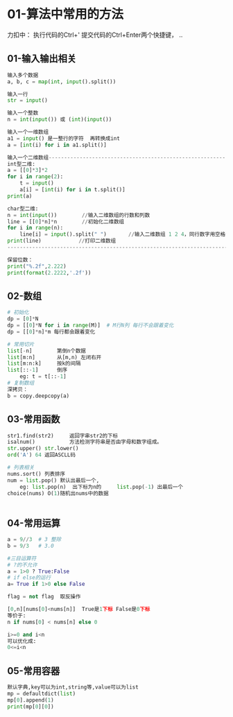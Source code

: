 # 01-算法中常用的方法
力扣中：
执行代码的Ctrl+'
提交代码的Ctrl+Enter两个快捷键， ..
## 01-输入输出相关
```python
输入多个数据
a, b, c = map(int, input().split())

输入一行
str = input()

输入一个整数
n = int(input()) 或 (int)(input())

输入一个一维数组
a1 = input() 是一整行的字符  再转换成int
a = [int(i) for i in a1.split()]

输入一个二维数组----------------------------------------------------------------------------
int型二维:
a = [[0]*3]*2
for i in range(2):
    t = input()
    a[i] = [int(i) for i in t.split()]  
print(a)

char型二维:
n = int(input())        //输入二维数组的行数和列数
line = [[0]*n]*n        //初始化二维数组
for i in range(n):
    line[i] = input().split(" ")       //输入二维数组 1 2 4，同行数字用空格分隔，不同行则用回车换行
print(line)            //打印二维数组
----------------------------------------------------------------------------

保留位数：
print("%.2f",2.222)
print(format(2.2222,'.2f'))
```
## 02-数组
```python
# 初始化
dp = [0]*N
dp = [[0]*N for i in range(M)]  # M行N列 每行不会跟着变化
dp = [[0]*n]*m 每行都会跟着变化

# 常用切片
list[-n]   		第倒n个数据
list[m:n]  		从[m,n) 左闭右开
list[m:n:k] 	按k的间隔
list[::-1]		倒序
	eg:	t = t[::-1]
# 复制数组
深拷贝：
b = copy.deepcopy(a)

```

## 03-常用函数
```python
str1.find(str2) 	返回字串str2的下标
isalnum() 			方法检测字符串是否由字母和数字组成。
str.upper() str.lower()
ord('A') 64 返回ASCLL码

# 列表相关
nums.sort() 列表排序
num = list.pop() 默认出最后一个,
	eg:	list.pop(n)  出下标为n的   	list.pop(-1) 出最后一个
choice(nums) O(1)随机出nums中的数据
	
```


## 04-常用运算
```python
a = 9//3  # 3 整除
b = 9/3   # 3.0

#三目运算符
# ?的不允许
a = 1>0 ? True:False
# if else的运行
a= True if 1>0 else False

flag = not flag  取反操作

[0,n][nums[0]<nums[n]]  True是1下标 False是0下标
等价于:
n if nums[0] < nums[n] else 0

i>=0 and i<n 
可以优化成:
0<=i<n
```


## 05-常用容器
```python
默认字典,key可以为int,string等,value可以为list
mp = defaultdict(list) 
mp[0].append(1)
print(mp[0][0])
```



##  
```python

```



##  
```python

```


##  
```python

```


##  
```python

```

##  
```python

```



##  
```python

```
